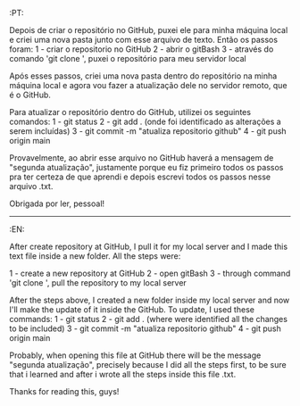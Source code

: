 :PT:

Depois de criar o repositório no GitHub, puxei ele para minha máquina local e criei uma nova pasta junto com esse arquivo de texto. 
Então os passos foram: 
1 - criar o repositorio no GitHub
2 - abrir o gitBash 
3 - através do comando 'git clone <link>', puxei o repositório para meu servidor local

Após esses passos, criei uma nova pasta dentro do repositório na minha máquina local e agora vou fazer a atualização dele no servidor remoto, que é o GitHub.

Para atualizar o repositório dentro do GitHub, utilizei os seguintes comandos: 
1 - git status
2 - git add . (onde foi identificado as alterações a serem incluídas)
3 - git commit -m "atualiza repositorio github"
4 - git push origin main 

Provavelmente, ao abrir esse arquivo no GitHub haverá a mensagem de "segunda atualização", justamente porque eu fiz primeiro todos os passos pra ter certeza de que aprendi e depois escrevi todos os passos nesse arquivo .txt. 

Obrigada por ler, pessoal! 


---------

:EN:

After create repository at GitHub, I pull it for my local server and I made this text file inside a new folder. All the steps were: 

1 - create a new repository at GitHub
2 - open gitBash
3 - through command 'git clone <link>', pull the repository to my local server 

After the steps above, I created a new folder inside my local server and now I'll make the update of it inside the GitHub.
To update, I used these commands: 
1 - git status 
2 - git add . (where were identified all the changes to be included)
3 - git commit -m "atualiza repositorio github"
4 - git push origin main

Probably, when opening this file at GitHub there will be the message "segunda atualização", precisely because I did all the steps first, to be sure that i learned and after i wrote all the steps inside this file .txt.

Thanks for reading this, guys! 